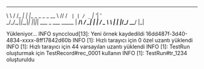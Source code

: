  __      __    _ _
 \ \    / /_ _| | |__ _ _ _ _ __
  \ \/\/ / _` | | / _` | '_| '  \
   \_/\_/\__,_|_|_\__,_|_| |_|_|_|
            ___ _   ___ _____
           | __/_\ / __|_   _|
           | _/ _ \\__ \ | |
           |_/_/ \_\___/ |_|

Yükleniyor...
INFO synccloud[13]: Yeni örnek kaydedildi 16dd487f-3d40-4834-xxxx-8ff17842d60b
INFO [1]: Hızlı tarayıcı için 0 özel uzantı yüklendi
INFO [1]: Hızlı tarayıcı için 44 varsayılan uzantı yüklendi
INFO [1]: TestRun oluşturmak için TestRecord#rec_0001 kullanın
INFO [1]: TestRun#tr_1234 oluşturuldu